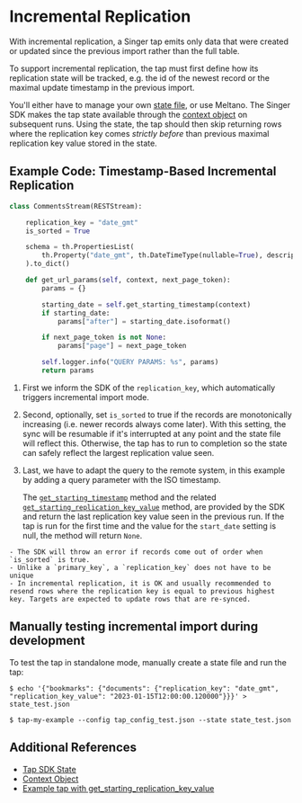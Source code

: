 # Incremental Replication

With incremental replication, a Singer tap emits only data that were created or updated since the previous import rather than the full table.

To support incremental replication, the tap must first define how its replication state will be tracked, e.g. the id of the newest record or the maximal update timestamp in the previous import.

You'll either have to manage your own [state file](https://hub.meltano.com/singer/spec#state-files-1), or use Meltano. The Singer SDK makes the tap state available through the [context object](./context_object.md) on subsequent runs. Using the state, the tap should then skip returning rows where the replication key comes _strictly before_ than previous maximal replication key value stored in the state.

## Example Code: Timestamp-Based Incremental Replication

```py
class CommentsStream(RESTStream):

    replication_key = "date_gmt"
    is_sorted = True

    schema = th.PropertiesList(
        th.Property("date_gmt", th.DateTimeType(nullable=True), description="Date"),
    ).to_dict()

    def get_url_params(self, context, next_page_token):
        params = {}

        starting_date = self.get_starting_timestamp(context)
        if starting_date:
            params["after"] = starting_date.isoformat()

        if next_page_token is not None:
            params["page"] = next_page_token

        self.logger.info("QUERY PARAMS: %s", params)
        return params
```

1. First we inform the SDK of the `replication_key`, which automatically triggers incremental import mode.

1. Second, optionally, set `is_sorted` to true if the records are monotonically increasing (i.e. newer records always come later). With this setting, the sync will be resumable if it's interrupted at any point and the state file will reflect this. Otherwise, the tap has to run to completion so the state can safely reflect the largest replication value seen.

1. Last, we have to adapt the query to the remote system, in this example by adding a query parameter with the ISO timestamp.

   The [`get_starting_timestamp`](singer_sdk.Stream.get_starting_timestamp) method and the related [`get_starting_replication_key_value`](singer_sdk.Stream.get_starting_replication_key_value) method, are provided by the SDK and return the last replication key value seen in the previous run. If the tap is run for the first time and the value for the `start_date` setting is null, the method will return `None`.

```{note}
- The SDK will throw an error if records come out of order when `is_sorted` is true.
- Unlike a `primary_key`, a `replication_key` does not have to be unique
- In incremental replication, it is OK and usually recommended to resend rows where the replication key is equal to previous highest key. Targets are expected to update rows that are re-synced.
```

## Manually testing incremental import during development

To test the tap in standalone mode, manually create a state file and run the tap:

```shell
$ echo '{"bookmarks": {"documents": {"replication_key": "date_gmt", "replication_key_value": "2023-01-15T12:00:00.120000"}}}' > state_test.json

$ tap-my-example --config tap_config_test.json --state state_test.json
```

## Additional References

- [Tap SDK State](./implementation/state.md)
- [Context Object](./context_object.md)
- [Example tap with get_starting_replication_key_value](https://github.com/flexponsive/tap-eu-ted/blob/main/tap_eu_ted/client.py)
